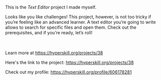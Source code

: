 This is the *Text Editor* project I made myself.


<p>Looks like you like challenges! This project, however, is not too tricky if you’re feeling like an advanced learner. A text editor you’re going to write allows to search for specific files and open them. Check out the prerequisites, and if you’re ready, let’s roll!</p><br/><br/>Learn more at <a href="https://hyperskill.org/projects/38?utm_source=ide&utm_medium=ide&utm_campaign=ide&utm_content=project-card">https://hyperskill.org/projects/38</a>

Here's the link to the project: https://hyperskill.org/projects/38

Check out my profile: https://hyperskill.org/profile/606178281